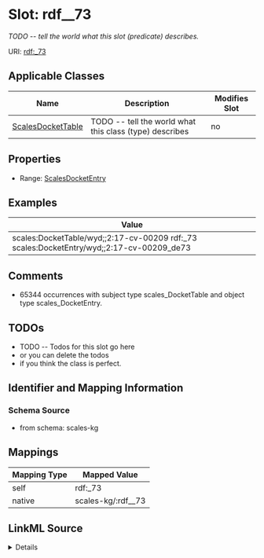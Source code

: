 

# Slot: rdf__73


_TODO -- tell the world what this slot (predicate) describes._





URI: [rdf:_73](http://www.w3.org/1999/02/22-rdf-syntax-ns#_73)



<!-- no inheritance hierarchy -->





## Applicable Classes

| Name | Description | Modifies Slot |
| --- | --- | --- |
| [ScalesDocketTable](../classes/ScalesDocketTable.md) | TODO -- tell the world what this class (type) describes |  no  |







## Properties

* Range: [ScalesDocketEntry](../classes/ScalesDocketEntry.md)






## Examples

| Value |
| --- |
| scales:DocketTable/wyd;;2:17-cv-00209 rdf:_73 scales:DocketEntry/wyd;;2:17-cv-00209_de73 |

## Comments

* 65344 occurrences with subject type scales_DocketTable and object type scales_DocketEntry.

## TODOs

* TODO -- Todos for this slot go here
* or you can delete the todos
* if you think the class is perfect.

## Identifier and Mapping Information







### Schema Source


* from schema: scales-kg




## Mappings

| Mapping Type | Mapped Value |
| ---  | ---  |
| self | rdf:_73 |
| native | scales-kg/:rdf__73 |




## LinkML Source

<details>
```yaml
name: rdf__73
description: TODO -- tell the world what this slot (predicate) describes.
todos:
- TODO -- Todos for this slot go here
- or you can delete the todos
- if you think the class is perfect.
comments:
- 65344 occurrences with subject type scales_DocketTable and object type scales_DocketEntry.
examples:
- value: scales:DocketTable/wyd;;2:17-cv-00209 rdf:_73 scales:DocketEntry/wyd;;2:17-cv-00209_de73
from_schema: scales-kg
rank: 1000
slot_uri: rdf:_73
alias: rdf__73
domain_of:
- scales_DocketTable
range: scales_DocketEntry

```
</details>